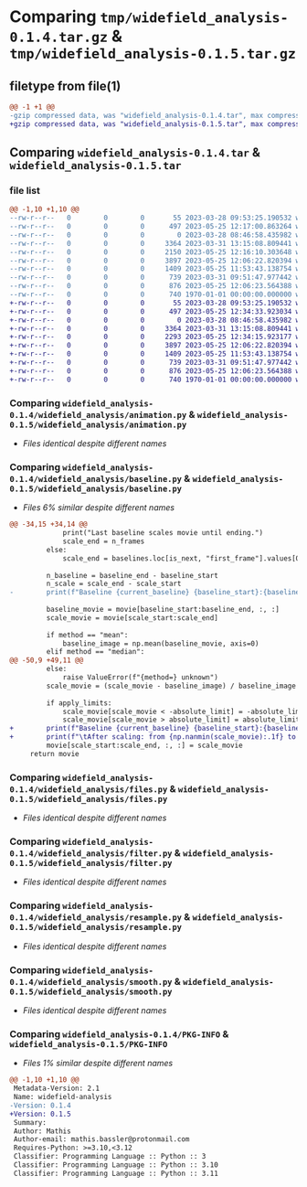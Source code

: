# Comparing `tmp/widefield_analysis-0.1.4.tar.gz` & `tmp/widefield_analysis-0.1.5.tar.gz`

## filetype from file(1)

```diff
@@ -1 +1 @@
-gzip compressed data, was "widefield_analysis-0.1.4.tar", max compression
+gzip compressed data, was "widefield_analysis-0.1.5.tar", max compression
```

## Comparing `widefield_analysis-0.1.4.tar` & `widefield_analysis-0.1.5.tar`

### file list

```diff
@@ -1,10 +1,10 @@
--rw-r--r--   0        0        0       55 2023-03-28 09:53:25.190532 widefield_analysis-0.1.4/README.md
--rw-r--r--   0        0        0      497 2023-05-25 12:17:00.863264 widefield_analysis-0.1.4/pyproject.toml
--rw-r--r--   0        0        0        0 2023-03-28 08:46:58.435982 widefield_analysis-0.1.4/widefield_analysis/__init__.py
--rw-r--r--   0        0        0     3364 2023-03-31 13:15:08.809441 widefield_analysis-0.1.4/widefield_analysis/animation.py
--rw-r--r--   0        0        0     2150 2023-05-25 12:16:10.303648 widefield_analysis-0.1.4/widefield_analysis/baseline.py
--rw-r--r--   0        0        0     3897 2023-05-25 12:06:22.820394 widefield_analysis-0.1.4/widefield_analysis/files.py
--rw-r--r--   0        0        0     1409 2023-05-25 11:53:43.138754 widefield_analysis-0.1.4/widefield_analysis/filter.py
--rw-r--r--   0        0        0      739 2023-03-31 09:51:47.977442 widefield_analysis-0.1.4/widefield_analysis/resample.py
--rw-r--r--   0        0        0      876 2023-05-25 12:06:23.564388 widefield_analysis-0.1.4/widefield_analysis/smooth.py
--rw-r--r--   0        0        0      740 1970-01-01 00:00:00.000000 widefield_analysis-0.1.4/PKG-INFO
+-rw-r--r--   0        0        0       55 2023-03-28 09:53:25.190532 widefield_analysis-0.1.5/README.md
+-rw-r--r--   0        0        0      497 2023-05-25 12:34:33.923034 widefield_analysis-0.1.5/pyproject.toml
+-rw-r--r--   0        0        0        0 2023-03-28 08:46:58.435982 widefield_analysis-0.1.5/widefield_analysis/__init__.py
+-rw-r--r--   0        0        0     3364 2023-03-31 13:15:08.809441 widefield_analysis-0.1.5/widefield_analysis/animation.py
+-rw-r--r--   0        0        0     2293 2023-05-25 12:34:15.923177 widefield_analysis-0.1.5/widefield_analysis/baseline.py
+-rw-r--r--   0        0        0     3897 2023-05-25 12:06:22.820394 widefield_analysis-0.1.5/widefield_analysis/files.py
+-rw-r--r--   0        0        0     1409 2023-05-25 11:53:43.138754 widefield_analysis-0.1.5/widefield_analysis/filter.py
+-rw-r--r--   0        0        0      739 2023-03-31 09:51:47.977442 widefield_analysis-0.1.5/widefield_analysis/resample.py
+-rw-r--r--   0        0        0      876 2023-05-25 12:06:23.564388 widefield_analysis-0.1.5/widefield_analysis/smooth.py
+-rw-r--r--   0        0        0      740 1970-01-01 00:00:00.000000 widefield_analysis-0.1.5/PKG-INFO
```

### Comparing `widefield_analysis-0.1.4/widefield_analysis/animation.py` & `widefield_analysis-0.1.5/widefield_analysis/animation.py`

 * *Files identical despite different names*

### Comparing `widefield_analysis-0.1.4/widefield_analysis/baseline.py` & `widefield_analysis-0.1.5/widefield_analysis/baseline.py`

 * *Files 6% similar despite different names*

```diff
@@ -34,15 +34,14 @@
             print("Last baseline scales movie until ending.")
             scale_end = n_frames
         else:
             scale_end = baselines.loc[is_next, "first_frame"].values[0]
 
         n_baseline = baseline_end - baseline_start
         n_scale = scale_end - scale_start
-        print(f"Baseline {current_baseline} {baseline_start}:{baseline_end} ({n_baseline}) scales {scale_start}:{scale_end} ({n_scale})")
 
         baseline_movie = movie[baseline_start:baseline_end, :, :]
         scale_movie = movie[scale_start:scale_end]
 
         if method == "mean":
             baseline_image = np.mean(baseline_movie, axis=0)
         elif method == "median":
@@ -50,9 +49,11 @@
         else:
             raise ValueError(f"{method=} unknown")
         scale_movie = (scale_movie - baseline_image) / baseline_image
 
         if apply_limits:
             scale_movie[scale_movie < -absolute_limit] = -absolute_limit
             scale_movie[scale_movie > absolute_limit] = absolute_limit
+        print(f"Baseline {current_baseline} {baseline_start}:{baseline_end} ({n_baseline}) scales {scale_start}:{scale_end} ({n_scale})")
+        print(f"\tAfter scaling: from {np.nanmin(scale_movie):.1f} to {np.nanmax(scale_movie)} dF/F ({apply_limits=}, {absolute_limit=:.1f})")
         movie[scale_start:scale_end, :, :] = scale_movie
     return movie
```

### Comparing `widefield_analysis-0.1.4/widefield_analysis/files.py` & `widefield_analysis-0.1.5/widefield_analysis/files.py`

 * *Files identical despite different names*

### Comparing `widefield_analysis-0.1.4/widefield_analysis/filter.py` & `widefield_analysis-0.1.5/widefield_analysis/filter.py`

 * *Files identical despite different names*

### Comparing `widefield_analysis-0.1.4/widefield_analysis/resample.py` & `widefield_analysis-0.1.5/widefield_analysis/resample.py`

 * *Files identical despite different names*

### Comparing `widefield_analysis-0.1.4/widefield_analysis/smooth.py` & `widefield_analysis-0.1.5/widefield_analysis/smooth.py`

 * *Files identical despite different names*

### Comparing `widefield_analysis-0.1.4/PKG-INFO` & `widefield_analysis-0.1.5/PKG-INFO`

 * *Files 1% similar despite different names*

```diff
@@ -1,10 +1,10 @@
 Metadata-Version: 2.1
 Name: widefield-analysis
-Version: 0.1.4
+Version: 0.1.5
 Summary: 
 Author: Mathis
 Author-email: mathis.bassler@protonmail.com
 Requires-Python: >=3.10,<3.12
 Classifier: Programming Language :: Python :: 3
 Classifier: Programming Language :: Python :: 3.10
 Classifier: Programming Language :: Python :: 3.11
```

